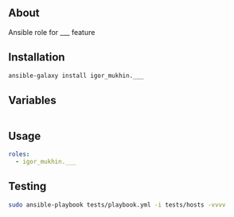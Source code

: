 About
-----

Ansible role for ___ feature 

Installation
------------
```bash
ansible-galaxy install igor_mukhin.___
```

Variables
---------

```yml

```

Usage
-----

```yml
roles:
  - igor_mukhin.___
```

Testing
-------

```bash
sudo ansible-playbook tests/playbook.yml -i tests/hosts -vvvv
```


